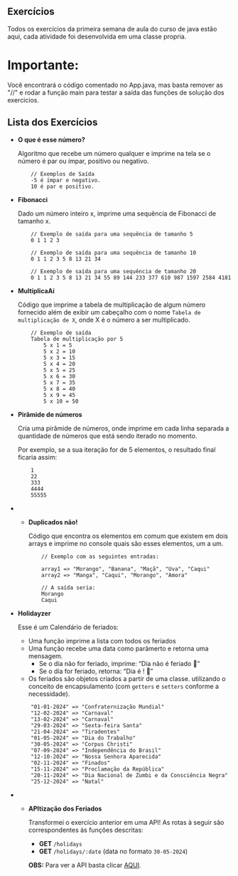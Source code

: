 ## Exercícios

Todos os exercícios da primeira semana de aula do curso de java estão aqui, cada atividade foi desenvolvida em uma classe propria.

# Importante: 

Você encontrará o código comentado no App.java, mas basta remover as "//" e rodar a função main para testar a saída das funções de solução dos exercicios.

## Lista dos Exercícios
- **O que é esse número?**

    Algoritmo que recebe um número qualquer e imprime na tela se o número é par ou ímpar, positivo ou negativo.
    ```
        // Exemplos de Saída
        -5 é ímpar e negativo.
        10 é par e positivo.
    ```
- **Fibonacci**

    Dado um número inteiro x, imprime uma sequência de Fibonacci de tamanho x.
    ```
        // Exemplo de saída para uma sequência de tamanho 5
        0 1 1 2 3

        // Exemplo de saída para uma sequência de tamanho 10
        0 1 1 2 3 5 8 13 21 34

        // Exemplo de saída para uma sequência de tamanho 20
        0 1 1 2 3 5 8 13 21 34 55 89 144 233 377 610 987 1597 2584 4181
    ```

- **MultiplicaAí**
    
    Código que imprime a tabela de multiplicação de algum número fornecido além de exibir um cabeçalho com o nome `Tabela de multiplicação de X`, onde X é o número a ser multiplicado.
    ```
        // Exemplo de saída
        Tabela de multiplicação por 5
            5 x 1 = 5
            5 x 2 = 10
            5 x 3 = 15
            5 x 4 = 20
            5 x 5 = 25
            5 x 6 = 30
            5 x 7 = 35
            5 x 8 = 40
            5 x 9 = 45
            5 x 10 = 50
    ```

- **Pirâmide de números**
    
    Cria uma pirâmide de números, onde imprime em cada linha separada a quantidade de números que está sendo iterado no momento. 
    
    Por exemplo, se a sua iteração for de 5 elementos, o resultado final ficaria assim:
    ```
        1
        22
        333
        4444
        55555
    ```
- - **Duplicados não!**
    
    Código que encontra os elementos em comum que existem em dois arrays e imprime no console quais são esses elementos, um a um.
    ```
        // Exemplo com as seguintes entradas:

        array1 => "Morango", "Banana", "Maçã", "Uva", "Caqui"
        array2 => "Manga", "Caqui", "Morango", "Amora"

        // A saída seria:
        Morango
        Caqui
    ```
- **Holidayzer**
    
    Esse é um Calendário de feriados:
    
    - Uma função imprime a lista com todos os feriados
    - Uma função recebe uma data como parâmerto e retorna uma mensagem.
        - Se o dia não for feriado, imprime: “Dia <data-inserida> não é feriado 🥲”
        - Se o dia for feriado, retorna: “Dia <data-inserida> é <nome-do-feriado>! 🎉”
    - Os feriados são objetos criados a partir de uma classe. utilizando o conceito de encapsulamento (com `getters` e `setters` conforme a necessidade).

    ```
        "01-01-2024" => "Confraternização Mundial"
        "12-02-2024" => "Carnaval"
        "13-02-2024" => "Carnaval"
        "29-03-2024" => "Sexta-feira Santa"
        "21-04-2024" => "Tiradentes"
        "01-05-2024" => "Dia do Trabalho"
        "30-05-2024" => "Corpus Christi"
        "07-09-2024" => "Independência do Brasil"
        "12-10-2024" => "Nossa Senhora Aparecida"
        "02-11-2024" => "Finados"
        "15-11-2024" => "Proclamação da República"
        "20-11-2024" => "Dia Nacional de Zumbi e da Consciência Negra"
        "25-12-2024" => "Natal"
    ```
- - **APItização dos Feriados**
    
    Transformei o exercício anterior em uma API! As rotas à seguir são correspondentes às funções descritas:
    - **GET** `/holidays`
    - **GET** `/holidays/:date` (data no formato `30-05-2024`)

    **OBS:** Para ver a API basta clicar [AQUI](https://github.com/HadokBjorn/Java-studies/tree/main/semana-1/api).